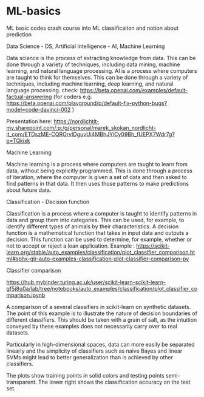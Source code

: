 # ML-basics
ML basic codes
crash course into ML classificaiton and notion about prediction

Data Science - DS, Artificial Intelligence - AI, Machine Learning

Data science is the process of extracting knowledge from data. This can be done through a variety of techniques, including data mining, machine learning, and natural language processing.
AI is a process where computers are taught to think for themselves. This can be done through a variety of techniques, including machine learning, deep learning, and natural language processing.
check: https://beta.openai.com/examples/default-factual-answering (for coders e.g. https://beta.openai.com/playground/p/default-fix-python-bugs?model=code-davinci-002 )

Presentation here: https://nordlichtit-my.sharepoint.com/:p:/g/personal/marek_skokan_nordlicht-it_com/ETDszME-CQROrvlDguvUi4MBhJYiCy09Bh_fUEPX7Wdr7g?e=TQkixk

Machine Learning

Machine learning is a process where computers are taught to learn from data, without being explicitly programmed. This is done through a process of iteration, where the computer is given a set of data and then asked to find patterns in that data. It then uses those patterns to make predictions about future data.

Classification - Decision function

Classification is a process where a computer is taught to identify patterns in data and group them into categories. This can be used, for example, to identify different types of animals by their characteristics.
A decision function is a mathematical function that takes in input data and outputs a decision. This function can be used to determine, for example, whether or not to accept or reject a loan application.
Example : https://scikit-learn.org/stable/auto_examples/classification/plot_classifier_comparison.html#sphx-glr-auto-examples-classification-plot-classifier-comparison-py

Classifier comparison

https://hub.mybinder.turing.ac.uk/user/scikit-learn-scikit-learn-gf5j8u0a/lab/tree/notebooks/auto_examples/classification/plot_classifier_comparison.ipynb

A comparison of a several classifiers in scikit-learn on synthetic datasets. The point of this example is to illustrate the nature of decision boundaries of different classifiers. This should be taken with a grain of salt, as the intuition conveyed by these examples does not necessarily carry over to real datasets.

Particularly in high-dimensional spaces, data can more easily be separated linearly and the simplicity of classifiers such as naive Bayes and linear SVMs might lead to better generalization than is achieved by other classifiers.

The plots show training points in solid colors and testing points semi-transparent. The lower right shows the classification accuracy on the test set.
